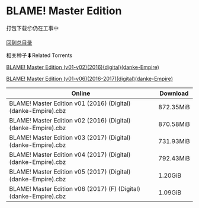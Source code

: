# BLAME! Master Edition

打包下载📦仍在工事中

[回到总目录](/Catalogs.md)







相关种子⬇Related Torrents

[BLAME! Master Edition (v01-v02)(2016)(digital)(danke-Empire)](https://github.com/alicewish/markdown/blob/master/torrent/BLAME--Master-Edition--v01-v02--2016--digital--danke-Empire.md)

[BLAME! Master Edition (v01-v06)(2016-2017)(digital)(danke-Empire)](https://github.com/alicewish/markdown/blob/master/torrent/BLAME--Master-Edition--v01-v06--2016-2017--digital--danke-Empire.md)

Online | Download
--- | ---
BLAME! Master Edition v01 (2016) (Digital) (danke-Empire).cbz | 872.35MiB
BLAME! Master Edition v02 (2016) (Digital) (danke-Empire).cbz | 870.58MiB
BLAME! Master Edition v03 (2017) (Digital) (danke-Empire).cbz | 731.93MiB
BLAME! Master Edition v04 (2017) (Digital) (danke-Empire).cbz | 792.43MiB
BLAME! Master Edition v05 (2017) (Digital) (danke-Empire).cbz | 1.20GiB
BLAME! Master Edition v06 (2017) (F) (Digital) (danke-Empire).cbz | 1.09GiB